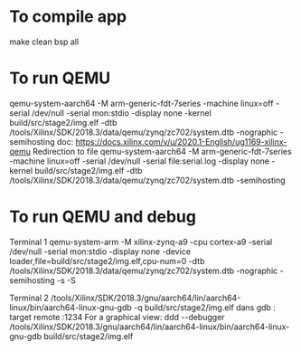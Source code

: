# To compile app
make clean bsp all

# To run QEMU
qemu-system-aarch64 -M arm-generic-fdt-7series -machine linux=off -serial /dev/null -serial mon:stdio -display none -kernel build/src/stage2/img.elf -dtb /tools/Xilinx/SDK/2018.3/data/qemu/zynq/zc702/system.dtb -nographic -semihosting
doc: https://docs.xilinx.com/v/u/2020.1-English/ug1169-xilinx-qemu
Redirection to file
qemu-system-aarch64 -M arm-generic-fdt-7series -machine linux=off -serial /dev/null -serial file:serial.log -display none -kernel build/src/stage2/img.elf -dtb /tools/Xilinx/SDK/2018.3/data/qemu/zynq/zc702/system.dtb -semihosting

# To run QEMU and debug
Terminal 1
qemu-system-arm -M xilinx-zynq-a9 -cpu cortex-a9 -serial /dev/null -serial mon:stdio -display none -device loader,file=build/src/stage2/img.elf,cpu-num=0 -dtb /tools/Xilinx/SDK/2018.3/data/qemu/zynq/zc702/system.dtb -nographic -semihosting -s -S

Terminal 2
/tools/Xilinx/SDK/2018.3/gnu/aarch64/lin/aarch64-linux/bin/aarch64-linux-gnu-gdb -q build/src/stage2/img.elf
dans gdb : target remote :1234
For a graphical view: ddd --debugger /tools/Xilinx/SDK/2018.3/gnu/aarch64/lin/aarch64-linux/bin/aarch64-linux-gnu-gdb build/src/stage2/img.elf



